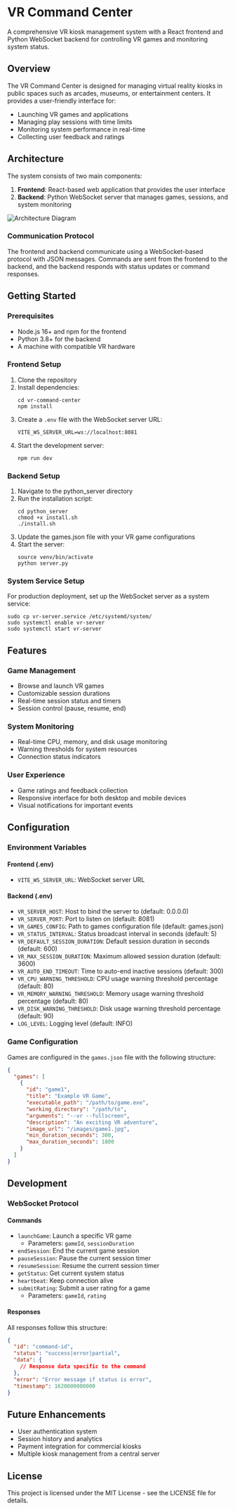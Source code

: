 
# VR Command Center

A comprehensive VR kiosk management system with a React frontend and Python WebSocket backend for controlling VR games and monitoring system status.

## Overview

The VR Command Center is designed for managing virtual reality kiosks in public spaces such as arcades, museums, or entertainment centers. It provides a user-friendly interface for:

- Launching VR games and applications
- Managing play sessions with time limits
- Monitoring system performance in real-time
- Collecting user feedback and ratings

## Architecture

The system consists of two main components:

1. **Frontend**: React-based web application that provides the user interface
2. **Backend**: Python WebSocket server that manages games, sessions, and system monitoring

![Architecture Diagram](./docs/architecture.png)

### Communication Protocol

The frontend and backend communicate using a WebSocket-based protocol with JSON messages. Commands are sent from the frontend to the backend, and the backend responds with status updates or command responses.

## Getting Started

### Prerequisites

- Node.js 16+ and npm for the frontend
- Python 3.8+ for the backend
- A machine with compatible VR hardware

### Frontend Setup

1. Clone the repository
2. Install dependencies:
   ```
   cd vr-command-center
   npm install
   ```
3. Create a `.env` file with the WebSocket server URL:
   ```
   VITE_WS_SERVER_URL=ws://localhost:8081
   ```
4. Start the development server:
   ```
   npm run dev
   ```

### Backend Setup

1. Navigate to the python_server directory
2. Run the installation script:
   ```
   cd python_server
   chmod +x install.sh
   ./install.sh
   ```
3. Update the games.json file with your VR game configurations
4. Start the server:
   ```
   source venv/bin/activate
   python server.py
   ```

### System Service Setup

For production deployment, set up the WebSocket server as a system service:

```
sudo cp vr-server.service /etc/systemd/system/
sudo systemctl enable vr-server
sudo systemctl start vr-server
```

## Features

### Game Management

- Browse and launch VR games
- Customizable session durations
- Real-time session status and timers
- Session control (pause, resume, end)

### System Monitoring

- Real-time CPU, memory, and disk usage monitoring
- Warning thresholds for system resources
- Connection status indicators

### User Experience

- Game ratings and feedback collection
- Responsive interface for both desktop and mobile devices
- Visual notifications for important events

## Configuration

### Environment Variables

#### Frontend (.env)
- `VITE_WS_SERVER_URL`: WebSocket server URL

#### Backend (.env)
- `VR_SERVER_HOST`: Host to bind the server to (default: 0.0.0.0)
- `VR_SERVER_PORT`: Port to listen on (default: 8081)
- `VR_GAMES_CONFIG`: Path to games configuration file (default: games.json)
- `VR_STATUS_INTERVAL`: Status broadcast interval in seconds (default: 5)
- `VR_DEFAULT_SESSION_DURATION`: Default session duration in seconds (default: 600)
- `VR_MAX_SESSION_DURATION`: Maximum allowed session duration (default: 3600)
- `VR_AUTO_END_TIMEOUT`: Time to auto-end inactive sessions (default: 300)
- `VR_CPU_WARNING_THRESHOLD`: CPU usage warning threshold percentage (default: 80)
- `VR_MEMORY_WARNING_THRESHOLD`: Memory usage warning threshold percentage (default: 80)
- `VR_DISK_WARNING_THRESHOLD`: Disk usage warning threshold percentage (default: 90)
- `LOG_LEVEL`: Logging level (default: INFO)

### Game Configuration

Games are configured in the `games.json` file with the following structure:

```json
{
  "games": [
    {
      "id": "game1",
      "title": "Example VR Game",
      "executable_path": "/path/to/game.exe",
      "working_directory": "/path/to",
      "arguments": "--vr --fullscreen",
      "description": "An exciting VR adventure",
      "image_url": "/images/game1.jpg",
      "min_duration_seconds": 300,
      "max_duration_seconds": 1800
    }
  ]
}
```

## Development

### WebSocket Protocol

#### Commands

- `launchGame`: Launch a specific VR game
  - Parameters: `gameId`, `sessionDuration`
- `endSession`: End the current game session
- `pauseSession`: Pause the current session timer
- `resumeSession`: Resume the current session timer
- `getStatus`: Get current system status
- `heartbeat`: Keep connection alive
- `submitRating`: Submit a user rating for a game
  - Parameters: `gameId`, `rating`

#### Responses

All responses follow this structure:
```json
{
  "id": "command-id",
  "status": "success|error|partial",
  "data": {
    // Response data specific to the command
  },
  "error": "Error message if status is error",
  "timestamp": 1620000000000
}
```

## Future Enhancements

- User authentication system
- Session history and analytics
- Payment integration for commercial kiosks
- Multiple kiosk management from a central server

## License

This project is licensed under the MIT License - see the LICENSE file for details.
